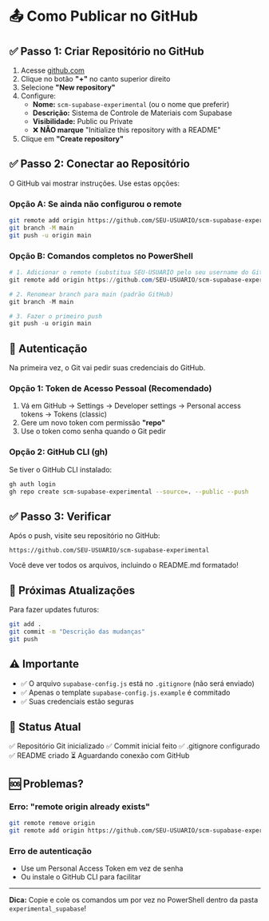 # 📤 Como Publicar no GitHub

## ✅ Passo 1: Criar Repositório no GitHub

1. Acesse [github.com](https://github.com)
2. Clique no botão **"+"** no canto superior direito
3. Selecione **"New repository"**
4. Configure:
   - **Nome:** `scm-supabase-experimental` (ou o nome que preferir)
   - **Descrição:** Sistema de Controle de Materiais com Supabase
   - **Visibilidade:** Public ou Private
   - ❌ **NÃO marque** "Initialize this repository with a README"
5. Clique em **"Create repository"**

## ✅ Passo 2: Conectar ao Repositório

O GitHub vai mostrar instruções. Use estas opções:

### Opção A: Se ainda não configurou o remote

```bash
git remote add origin https://github.com/SEU-USUARIO/scm-supabase-experimental.git
git branch -M main
git push -u origin main
```

### Opção B: Comandos completos no PowerShell

```powershell
# 1. Adicionar o remote (substitua SEU-USUARIO pelo seu username do GitHub)
git remote add origin https://github.com/SEU-USUARIO/scm-supabase-experimental.git

# 2. Renomear branch para main (padrão GitHub)
git branch -M main

# 3. Fazer o primeiro push
git push -u origin main
```

## 🔐 Autenticação

Na primeira vez, o Git vai pedir suas credenciais do GitHub.

### Opção 1: Token de Acesso Pessoal (Recomendado)

1. Vá em GitHub → Settings → Developer settings → Personal access tokens → Tokens (classic)
2. Gere um novo token com permissão **"repo"**
3. Use o token como senha quando o Git pedir

### Opção 2: GitHub CLI (gh)

Se tiver o GitHub CLI instalado:

```bash
gh auth login
gh repo create scm-supabase-experimental --source=. --public --push
```

## ✅ Passo 3: Verificar

Após o push, visite seu repositório no GitHub:
```
https://github.com/SEU-USUARIO/scm-supabase-experimental
```

Você deve ver todos os arquivos, incluindo o README.md formatado!

## 📝 Próximas Atualizações

Para fazer updates futuros:

```bash
git add .
git commit -m "Descrição das mudanças"
git push
```

## ⚠️ Importante

- ✅ O arquivo `supabase-config.js` está no `.gitignore` (não será enviado)
- ✅ Apenas o template `supabase-config.js.example` é commitado
- ✅ Suas credenciais estão seguras

## 🎯 Status Atual

✅ Repositório Git inicializado
✅ Commit inicial feito
✅ .gitignore configurado
✅ README criado
⏳ Aguardando conexão com GitHub

## 🆘 Problemas?

### Erro: "remote origin already exists"

```bash
git remote remove origin
git remote add origin https://github.com/SEU-USUARIO/scm-supabase-experimental.git
```

### Erro de autenticação

- Use um Personal Access Token em vez de senha
- Ou instale o GitHub CLI para facilitar

---

**Dica:** Copie e cole os comandos um por vez no PowerShell dentro da pasta `experimental_supabase`!


